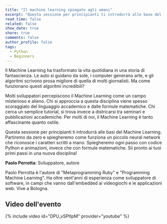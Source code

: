 ```yaml
---
title: "Il machine learning spiegato agli umani"
excerpt: "Questa sessione per principianti ti introdurrà alle base del Machine Learning"
read_time: false
related: false
show_date: true
share: true
comments: false
author_profile: false
tags:
  - Python
  - Beginners
---
```


Il Machine Learning ha trasformato la vita quotidiana in una storia di fantascienza. Le auto si guidano da sole, i computer generano arte, e gli algoritmi scrivono prosa migliore di quella di molti giornalisti. Ma come funzionano questi algoritmi incredibili?

Molti sviluppatori percepiscono il Machine Learning come un campo misterioso e alieno. Chi si approccia a questa disciplina viene spesso scoraggiato del linguaggio accademico e dalle formule matematiche. Chi cerca un semplice tutorial, si trova invece a districarsi tra seminari e pubblicazioni accademiche. Per molti di noi, il Machine Learning è tanto affascinante quanto ostile.

Questa sessione per principianti ti introdurrà alle basi del Machine Learning. Partiremo da zero e spiegheremo come funziona un piccolo neural network che riconosce i caratteri scritti a mano. Spiegheremo ogni passo con codice Python e animazioni, invece che con formule matematiche. Sii pronto ai tuoi primi passi in una nuova disciplina!


**Paolo Perrotta**: Sviluppatore, autore

Paolo Perrotta è l'autore di "Metaprogramming Ruby" e "Programming Machine Learning". Ha oltre vent'anni di esperienza come sviluppatore di software, in campi che vanno dall'embedded ai videogiochi e le applicazioni web. Vive a Bologna.

## Video dell'evento

{% include video id="DPU_vSPtIpM" provider="youtube" %}
